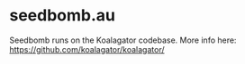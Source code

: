 # seedbomb.au

Seedbomb runs on the Koalagator codebase.
More info here: https://github.com/koalagator/koalagator/

